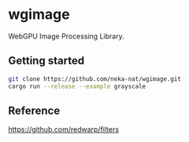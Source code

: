 # wgimage

WebGPU Image Processing Library.

## Getting started

```sh
git clone https://github.com/neka-nat/wgimage.git
cargo run --release --example grayscale
```

## Reference

https://github.com/redwarp/filters
